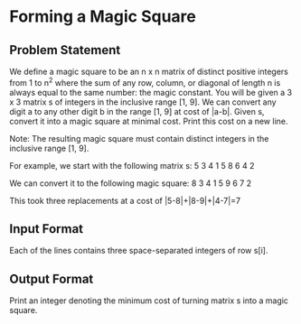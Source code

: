 # Forming a Magic Square

## Problem Statement
We define a magic square to be an n x n matrix of distinct positive integers from 1 to n<sup>2</sup> where the sum of any row, column, or diagonal of length n is always equal to the same number: the magic constant. You will be given a 3 x 3 matrix s of integers in the inclusive range [1, 9]. We can convert any digit a to any other digit b in the range [1, 9] at cost of |a-b|. Given s, convert it into a magic square at minimal cost. Print this cost on a new line.

Note: The resulting magic square must contain distinct integers in the inclusive range [1, 9].

For example, we start with the following matrix s:
5 3 4
1 5 8
6 4 2

We can convert it to the following magic square:
8 3 4
1 5 9
6 7 2

This took three replacements at a cost of |5-8|+|8-9|+|4-7|=7

## Input Format
Each of the lines contains three space-separated integers of row s[i].

## Output Format
Print an integer denoting the minimum cost of turning matrix s into a magic square.
